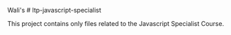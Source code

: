 Wali's # ltp-javascript-specialist

This project contains only files related to the Javascript Specialist Course.
